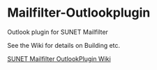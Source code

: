 # Mailfilter-Outlookplugin
Outlook plugin for SUNET Mailfilter

See the Wiki for details on Building etc.

[SUNET Mailfilter OutlookPlugin Wiki](https://github.com/SUNET/Mailfilter-Outlookplugin/wiki/Home)

